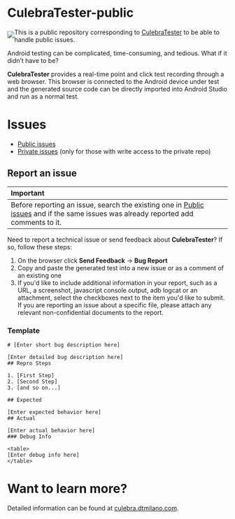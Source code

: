 # CulebraTester-public
<a href="#"><img src="https://github.com/dtmilano/AndroidViewClient/wiki/images/culebra-logo-transparent-204x209-rb-border.png" align="left" hspace="0" vspace="6"></a>

This is a public repository corresponding to [CulebraTester](https://github.com/dtmilano/CulebraTester) to be able to handle public issues.

Android testing can be complicated, time-consuming, and tedious. What if it didn’t have to be?

**CulebraTester** provides a real-time point and click test recording through a web browser. This browser is connected to the Android device under test and the generated source code can be directly imported into Android Studio and run as a normal test.


# Issues
- [Public issues](https://github.com/dtmilano/CulebraTester-public/issues)
- [Private issues](https://github.com/dtmilano/CulebraTester/issues) (only for those with write access to the private repo)

## Report an issue
| Important |
|:----------|
|Before reporting an issue, search the existing one in [Public issues](https://github.com/dtmilano/CulebraTester-public/issues) and if the same issues was already reported add comments to it.|

Need to report a technical issue or send feedback about **CulebraTester**? If so, follow these steps:
1. On the browser click **Send Feedback** -> **Bug Report**
2. Copy and paste the generated test into a new issue or as a comment of an existing one
3. If you'd like to include additional information in your report, such as a URL, a screenshot, javascript console output, adb logcat or an attachment, select the checkboxes next to the item you'd like to submit. If you are reporting an issue about a specific file, please attach any relevant non-confidential documents to the report.

### Template
```
# [Enter short bug description here]

[Enter detailed bug description here]
## Repro Steps

1. [First Step]
2. [Second Step]
3. [and so on...]

## Expected

[Enter expected behavior here]
## Actual

[Enter actual behavior here]
### Debug Info

<table>
[Enter debug info here]
</table>
```

# Want to learn more?
Detailed information can be found at [culebra.dtmilano.com](http://culebra.dtmilano.com/).
